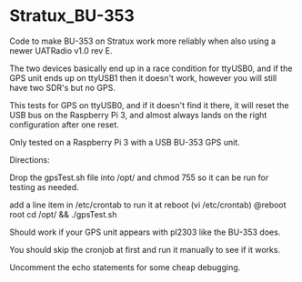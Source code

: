 # Stratux_BU-353
Code to make BU-353 on Stratux work more reliably when also using a newer UATRadio v1.0 rev E.

The two devices basically end up in a race condition for ttyUSB0, and if the GPS unit ends up on ttyUSB1 then it doesn't work, however you will still have two SDR's but no GPS.

This tests for GPS on ttyUSB0, and if it doesn't find it there, it will reset the USB bus on the Raspberry Pi 3, and almost always lands on the right configuration after one reset.

Only tested on a Raspberry Pi 3 with a USB BU-353 GPS unit.

Directions:

Drop the gpsTest.sh file into /opt/ and chmod 755 so it can be run for testing as needed.

add a line item in /etc/crontab to run it at reboot (vi /etc/crontab)
  @reboot root cd /opt/ && ./gpsTest.sh
  
Should work if your GPS unit appears with pl2303 like the BU-353 does.

You should skip the cronjob at first and run it manually to see if it works. 

Uncomment the echo statements for some cheap debugging.
